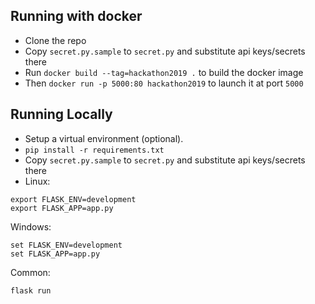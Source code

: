 ## Running with docker
- Clone the repo
- Copy `secret.py.sample` to `secret.py` and substitute api keys/secrets there
- Run `docker build --tag=hackathon2019 .` to build the docker image
- Then `docker run -p 5000:80 hackathon2019` to launch it at port `5000`

## Running Locally
- Setup a virtual environment (optional).
- `pip install -r requirements.txt`
- Copy `secret.py.sample` to `secret.py` and substitute api keys/secrets there
- Linux:
```
export FLASK_ENV=development
export FLASK_APP=app.py
```
Windows:
```
set FLASK_ENV=development
set FLASK_APP=app.py
```
Common:
```
flask run
```
